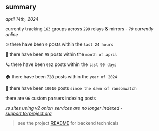 
## summary
_april 14th, 2024_

currently tracking `163` groups across `299` relays & mirrors - _`78` currently online_

⏲ there have been `0` posts within the `last 24 hours`

🦈 there have been `95` posts within the `month of april`

🪐 there have been `662` posts within the `last 90 days`

🏚 there have been `728` posts within the `year of 2024`

🦕 there have been `10010` posts `since the dawn of ransomwatch`

there are `96` custom parsers indexing posts

_`20` sites using v2 onion services are no longer indexed - [support.torproject.org](https://support.torproject.org/onionservices/v2-deprecation/)_

> see the project [README](https://github.com/joshhighet/ransomwatch#ransomwatch--) for backend technicals
